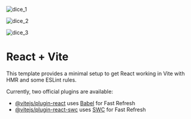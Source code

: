 ![dice_1](https://github.com/Vandana915/Dice-Game/assets/124566666/31a94ba7-fcdc-4138-8781-b8b51f65723b)

![dice_2](https://github.com/Vandana915/Dice-Game/assets/124566666/4f7e4eca-c293-443e-9649-1c87850c2e87)

![dice_3](https://github.com/Vandana915/Dice-Game/assets/124566666/60652d80-b2b0-4020-82ec-def8f5839cdb)


# React + Vite

This template provides a minimal setup to get React working in Vite with HMR and some ESLint rules.

Currently, two official plugins are available:

- [@vitejs/plugin-react](https://github.com/vitejs/vite-plugin-react/blob/main/packages/plugin-react/README.md) uses [Babel](https://babeljs.io/) for Fast Refresh
- [@vitejs/plugin-react-swc](https://github.com/vitejs/vite-plugin-react-swc) uses [SWC](https://swc.rs/) for Fast Refresh
